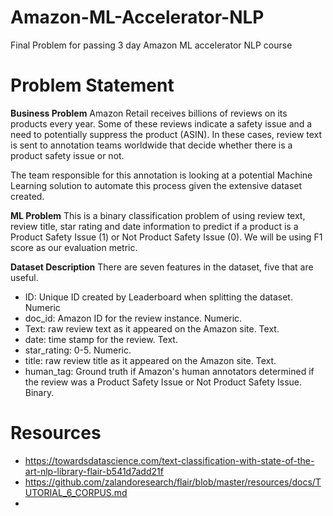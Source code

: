 # Amazon-ML-Accelerator-NLP
Final Problem for passing 3 day Amazon ML accelerator NLP course

# Problem Statement

**Business Problem**
Amazon Retail receives billions of reviews on its products every year. Some of these reviews indicate a safety issue and a need to potentially suppress the product (ASIN). In these cases, review text is sent to annotation teams worldwide that decide whether there is a product safety issue or not. 

The team responsible for this annotation is looking at a potential Machine Learning solution to automate this process given the extensive dataset created.

**ML Problem**
This is a binary classification problem of using review text, review title, star rating and date information to predict if a product is a Product Safety Issue (1) or Not Product Safety Issue (0). We will be using F1 score as our evaluation metric.

**Dataset Description**
There are seven features in the dataset, five that are useful. 

- ID: Unique ID created by Leaderboard when splitting the dataset. Numeric
- doc_id: Amazon ID for the review instance. Numeric.
- Text: raw review text as it appeared on the Amazon site. Text.
- date: time stamp for the review. Text.
- star_rating: 0-5. Numeric.
- title: raw review title as it appeared on the Amazon site. Text.
- human_tag: Ground truth if Amazon's human annotators determined if the review was a Product Safety Issue or Not Product Safety Issue. Binary.

# Resources
- https://towardsdatascience.com/text-classification-with-state-of-the-art-nlp-library-flair-b541d7add21f
- https://github.com/zalandoresearch/flair/blob/master/resources/docs/TUTORIAL_6_CORPUS.md
- 
